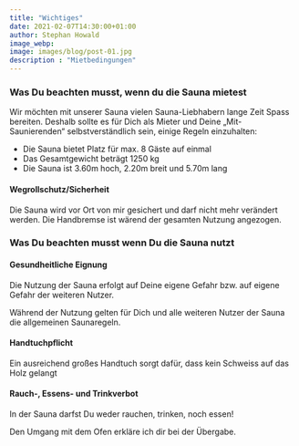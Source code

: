 ```yaml
---
title: "Wichtiges"
date: 2021-02-07T14:30:00+01:00
author: Stephan Howald
image_webp: 
image: images/blog/post-01.jpg
description : "Mietbedingungen"
---
```


### Was Du beachten musst, wenn du die Sauna mietest

Wir möchten mit unserer Sauna vielen Sauna-Liebhabern lange Zeit Spass bereiten. Deshalb sollte es für Dich als Mieter und Deine „Mit-Saunierenden“ selbstverständlich sein, einige Regeln einzuhalten:

- Die Sauna bietet Platz für max. 8 Gäste auf einmal
- Das Gesamtgewicht beträgt 1250 kg
- Die Sauna ist 3.60m hoch, 2.20m breit und 5.70m lang

#### Wegrollschutz/Sicherheit
Die Sauna wird vor Ort von mir gesichert und darf nicht mehr verändert werden. Die Handbremse ist wärend der gesamten Nutzung angezogen.

### Was Du beachten musst wenn Du die Sauna nutzt

#### Gesundheitliche Eignung
Die Nutzung der Sauna erfolgt auf Deine eigene Gefahr bzw. auf eigene Gefahr der weiteren Nutzer.

Während der Nutzung gelten für Dich und alle weiteren Nutzer der Sauna die allgemeinen Saunaregeln.

#### Handtuchpflicht
Ein ausreichend großes Handtuch sorgt dafür, dass kein Schweiss auf das Holz gelangt

#### Rauch-, Essens- und Trinkverbot
In der Sauna darfst Du weder rauchen, trinken, noch essen!

Den Umgang mit dem Ofen erkläre ich dir bei der Übergabe.